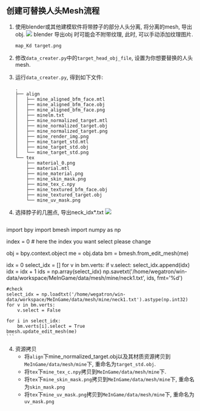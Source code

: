 ## 创建可替换人头Mesh流程

1. 使用blender或其他建模软件将带脖子的部分人头分离, 将分离的mesh, 导出obj.
    ![](head_mesh.png)
    blender 导出obj 时可能会不附带纹理, 此时, 可以手动添加纹理图片.
    ```
    map_Kd target.png
    ```

2. 修改`data_creater.py`中的`target_head_obj_file`, 设置为你想要替换的人头mesh.

3. 运行`data_creater.py`, 得到如下文件:
    ```
    .
    ├── align
    │   ├── mine_aligned_bfm_face.mtl
    │   ├── mine_aligned_bfm_face.obj
    │   ├── mine_aligned_bfm_face.png
    │   ├── minelm.txt
    │   ├── mine_normalized_target.mtl
    │   ├── mine_normalized_target.obj
    │   ├── mine_normalized_target.png
    │   ├── mine_render_img.png
    │   ├── mine_target_std.mtl
    │   ├── mine_target_std.obj
    │   └── mine_target_std.png
    └── tex
        ├── material_0.png
        ├── material.mtl
        ├── mine_material.png
        ├── mine_skin_mask.png
        ├── mine_tex_c.npy
        ├── mine_textured_bfm_face.obj
        ├── mine_textured_target.obj
        └── mine_uv_mask.png
    ```

3. 选择脖子的几圈点, 导出neck_idx*.txt
    ![](neck_verts.png)
    ```python
import bpy
import bmesh
import numpy as np

index = 0 # here the index you want select please change 

obj = bpy.context.object
me = obj.data
bm = bmesh.from_edit_mesh(me)

idx = 0
select_idx = []
for v in bm.verts:
    if v.select:
        select_idx.append(idx)
    idx = idx + 1
ids = np.array(select_idx)
np.savetxt('/home/wegatron/win-data/workspace/MeInGame/data/mesh/mine/neck1.txt', ids, fmt='%d')

    #check
    select_idx = np.loadtxt('/home/wegatron/win-data/workspace/MeInGame/data/mesh/mine/neck1.txt').astype(np.int32)
    for v in bm.verts:
        v.select = False

    for i in select_idx:
        bm.verts[i].select = True
    bmesh.update_edit_mesh(me)
    ```

4. 资源拷贝
    * 将`align`下mine_normalized_target.obj以及其材质资源拷贝到`MeInGame/data/mesh/mine`下, 重命名为`target_std.obj`.
    * 将`tex`下`mine_tex_c.npy`拷贝到`MeInGame/data/mesh/mine`下.
    * 将`tex`下`mine_skin_mask.png`拷贝到`MeInGame/data/mesh/mine`下, 重命名为`skin_mask.png`
    * 将`tex`下`mine_uv_mask.png`拷贝到`MeInGame/data/mesh/mine`下, 重命名为`uv_mask.png`